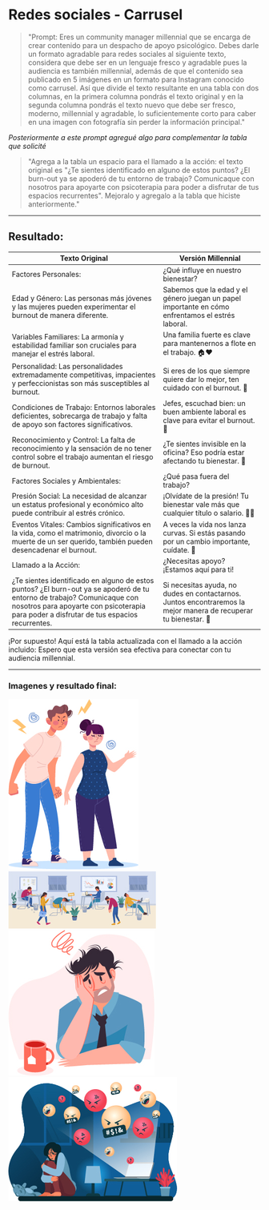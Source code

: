 # Redes sociales - Carrusel

> "Prompt: Eres un community manager millennial que se encarga de crear contenido para un despacho de apoyo psicológico. Debes darle un formato agradable para redes sociales al siguiente texto, considera que debe ser en un lenguaje fresco y agradable pues la audiencia es también millennial, además de que el contenido sea publicado en 5 imágenes en un formato para Instagram conocido como carrusel. Así que divide el texto resultante en una tabla con dos columnas, en la primera columna pondrás el texto original y en la segunda columna pondrás el texto nuevo que debe ser fresco, moderno, millennial y agradable, lo suficientemente corto para caber en una imagen con fotografía sin perder la información principal."

*Posteriormente a este prompt agregué algo para complementar la tabla que solicité*

> "Agrega a la tabla un espacio para el llamado a la acción: el texto original es "¿Te sientes identificado en alguno de estos puntos? ¿El burn-out ya se apoderó de tu entorno de trabajo? Comunicaque con nosotros para apoyarte con psicoterapia para poder a disfrutar de tus espacios recurrentes". Mejoralo y agregalo a la tabla que hiciste anteriormente."

---

## Resultado:

| Texto Original | Versión Millennial |
|----------------|--------------------|
| Factores Personales: | ¿Qué influye en nuestro bienestar? |
| Edad y Género: Las personas más jóvenes y las mujeres pueden experimentar el burnout de manera diferente. | Sabemos que la edad y el género juegan un papel importante en cómo enfrentamos el estrés laboral. |
| Variables Familiares: La armonía y estabilidad familiar son cruciales para manejar el estrés laboral. | Una familia fuerte es clave para mantenernos a flote en el trabajo. 🏠❤️ |
| Personalidad: Las personalidades extremadamente competitivas, impacientes y perfeccionistas son más susceptibles al burnout. | Si eres de los que siempre quiere dar lo mejor, ten cuidado con el burnout. 🙌 |
| Condiciones de Trabajo: Entornos laborales deficientes, sobrecarga de trabajo y falta de apoyo son factores significativos. | Jefes, escuchad bien: un buen ambiente laboral es clave para evitar el burnout. 🌟 |
| Reconocimiento y Control: La falta de reconocimiento y la sensación de no tener control sobre el trabajo aumentan el riesgo de burnout. | ¿Te sientes invisible en la oficina? Eso podría estar afectando tu bienestar. 🙈 |
| Factores Sociales y Ambientales: | ¿Qué pasa fuera del trabajo? |
| Presión Social: La necesidad de alcanzar un estatus profesional y económico alto puede contribuir al estrés crónico. | ¡Olvídate de la presión! Tu bienestar vale más que cualquier título o salario. 💆‍♂️ |
| Eventos Vitales: Cambios significativos en la vida, como el matrimonio, divorcio o la muerte de un ser querido, también pueden desencadenar el burnout. | A veces la vida nos lanza curvas. Si estás pasando por un cambio importante, cuídate. 🌟 |
| Llamado a la Acción: | ¿Necesitas apoyo? ¡Estamos aquí para ti! |
| ¿Te sientes identificado en alguno de estos puntos? ¿El burn-out ya se apoderó de tu entorno de trabajo? Comunicaque con nosotros para apoyarte con psicoterapia para poder a disfrutar de tus espacios recurrentes. | Si necesitas ayuda, no dudes en contactarnos. Juntos encontraremos la mejor manera de recuperar tu bienestar. 🤝 |

¡Por supuesto! Aquí está la tabla actualizada con el llamado a la acción incluido: Espero que esta versión sea efectiva para conectar con tu audiencia millennial.

---

### Imagenes y resultado final:

![Factores personales](media/factores-personales.jpg)
![Factores laborales](media/factores-laborales.jpg)
![Burnout laboral](media/burnout-laboral.jpg)
![Disminucion de realizacion personal](media/disminucion-de-realizacion-personal.jpg)